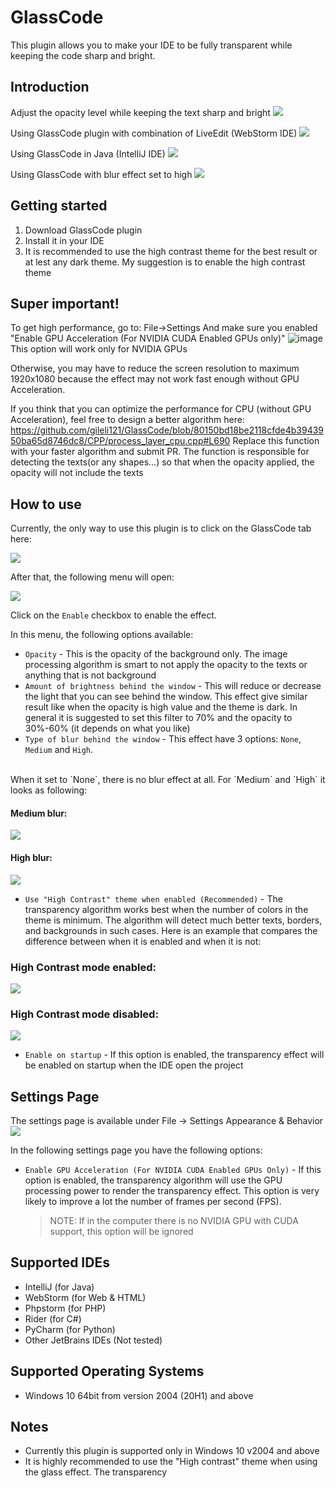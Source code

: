 # GlassCode
This plugin allows you to make your IDE to be fully transparent while keeping the code sharp
and bright.

## Introduction
Adjust the opacity level while keeping the text sharp and bright
![][file:glass-ide-change-opacity.gif]

Using GlassCode plugin with combination of LiveEdit (WebStorm IDE)
![][file:live-edit-with-glass-ide.gif]

Using GlassCode in Java (IntelliJ IDE)
![][file:glass-ide-java-preview-1.png]

Using GlassCode with blur effect set to high
![][file:glass-ide-java-high-blur-preview.png]

## Getting started

1. Download GlassCode plugin
2. Install it in your IDE
3. It is recommended to use the high contrast theme for the best result or at lest any dark theme.
My suggestion is to enable the high contrast theme



## Super important!
To get high performance, go to: File->Settings 
And make sure you enabled "Enable GPU Acceleration (For NVIDIA CUDA Enabled GPUs only)" 
![image](https://user-images.githubusercontent.com/17680514/116011605-a1e86300-a62e-11eb-9e01-fef23b162160.png)
This option will work only for NVIDIA GPUs 

Otherwise, you may have to reduce the screen resolution to maximum 1920x1080 because the effect may not work fast enough without GPU Acceleration.

If you think that you can optimize the performance for CPU (without GPU Acceleration), feel free to design a better algorithm here:
https://github.com/gileli121/GlassCode/blob/80150bd18be2118cfde4b3943950ba65d8746dc8/CPP/process_layer_cpu.cpp#L690
Replace this function with your faster algorithm and submit PR.
The function is responsible for detecting the texts(or any shapes...) so that when the opacity applied, the opacity will not include the texts 



## How to use
Currently, the only way to use this plugin is to click on the GlassCode tab here:

![][file:glass-ide-menu.png]

After that, the following menu will open:

![][file:glass-ide-menu-panel.png]

Click on the `Enable` checkbox to enable the effect.

In this menu, the following options available:

* `Opacity` - This is the opacity of the background only. The image processing algorithm is smart to not apply the opacity to the texts or anything that is not background
* `Amount of brightness behind the window` - This will reduce or decrease the light that you can see behind the window. This effect give similar result like when the opacity is high value and the theme is dark. In general it is suggested to set this filter to 70% and the opacity to 30%-60% (it depends on what you like)
* `Type of blur behind the window` - This effect have 3 options: `None`, `Medium` and `High`.
<br>
When it set to `None`, there is no blur effect at all. For `Medium` and `High` it looks as following:
<br>

#### Medium blur:
![][file:glass-ide-blur-medium.png]

#### High blur:
![][file:glass-ide-blur-high.png]

* `Use "High Contrast" theme when enabled (Recommended)` - The transparency algorithm works best when the number of colors in the theme is minimum. The algorithm will detect much better texts, borders, and backgrounds in such cases. Here is an example that compares the difference between when it is enabled and when it is not:

### High Contrast mode enabled:
![][file:high-contrast-enabled.png]

### High Contrast mode disabled:
![][file:high-contrast-disabled.png]

* `Enable on startup` - If this option is enabled, the transparency effect will be enabled on startup when the IDE open the project


## Settings Page
The settings page is available under File -> Settings Appearance & Behavior
![][file:plugin-settings-page.png]

In the following settings page you have the following options:

* `Enable GPU Acceleration (For NVIDIA CUDA Enabled GPUs Only)` - If this option is enabled, the transparency algorithm will use the GPU processing power to render the transparency effect. This option is very likely to improve a lot the number of frames per second (FPS). 

    > NOTE: If in the computer there is no NVIDIA GPU with CUDA support, this option will be ignored


## Supported IDEs
* IntelliJ (for Java)
* WebStorm (for Web & HTML)
* Phpstorm (for PHP)
* Rider (for C#)
* PyCharm (for Python)
* Other JetBrains IDEs (Not tested)

## Supported Operating Systems
* Windows 10 64bit from version 2004 (20H1) and above

## Notes
* Currently this plugin is supported only in Windows 10 v2004 and above
* It is highly recommended to use the "High contrast" theme when using the glass effect. The transparency



[file:glass-ide-change-opacity.gif]: .github/readme/glass-ide-change-opacity.gif
[file:live-edit-with-glass-ide.gif]: .github/readme/live-edit-with-glass-ide.gif
[file:glass-ide-java-preview-1.png]: .github/readme/glass-ide-java-preview-1.png
[file:glass-ide-java-high-blur-preview.png]: .github/readme/glass-ide-java-high-blur-preview.png
[file:glass-ide-menu.png]: .github/readme/glass-ide-menu.png
[file:glass-ide-menu-panel.png]: .github/readme/glass-ide-menu-panel.png
[file:glass-ide-blur-medium.png]: .github/readme/glass-ide-blur-medium.png
[file:glass-ide-blur-high.png]: .github/readme/glass-ide-blur-high.png
[file:high-contrast-disabled.png]: .github/readme/high-contrast-disabled.png
[file:high-contrast-enabled.png]: .github/readme/high-contrast-enabled.png
[file:plugin-settings-page.png]: .github/readme/plugin-settings-page.png


